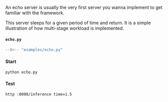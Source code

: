 An echo server is usually the very first server you wanna implement to get familiar with the framework.

This server sleeps for a given period of time and return. It is a simple illustration of how multi-stage workload is implemented.

#### **`echo.py`**
```python
--8<-- "examples/echo.py"
```

#### Start

    python echo.py

#### Test

    http :8000/inference time=1.5
